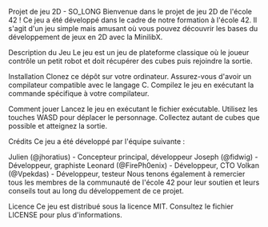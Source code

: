 Projet de jeu 2D - SO_LONG
Bienvenue dans le projet de jeu 2D de l'école 42 ! Ce jeu a été développé dans le cadre de notre formation à l'école 42. Il s'agit d'un jeu simple mais amusant où vous pouvez découvrir les bases du développement de jeux en 2D avec la MinilibX.

Description du Jeu
Le jeu est un jeu de plateforme classique où le joueur contrôle un petit robot et doit récupérer des cubes puis rejoindre la sortie.

Installation
Clonez ce dépôt sur votre ordinateur.
Assurez-vous d'avoir un compilateur compatible avec le langage C.
Compilez le jeu en exécutant la commande spécifique à votre compilateur.

Comment jouer
Lancez le jeu en exécutant le fichier exécutable.
Utilisez les touches WASD pour déplacer le personnage.
Collectez autant de cubes que possible et atteignez la sortie.

Crédits
Ce jeu a été développé par l'équipe suivante :

Julien (@jhoratius) - Concepteur principal, développeur
Joseph (@fidwig) - Développeur, graphiste
Leonard (@FirePh0enix) - Développeur, CTO
Volkan (@Vpekdas) - Développeur, testeur
Nous tenons également à remercier tous les membres de la communauté de l'école 42 pour leur soutien et leurs conseils tout au long du développement de ce projet.

Licence
Ce jeu est distribué sous la licence MIT. Consultez le fichier LICENSE pour plus d'informations.
